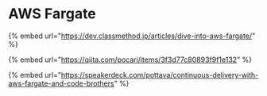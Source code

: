 # AWS Fargate

{% embed url="https://dev.classmethod.jp/articles/dive-into-aws-fargate/" %}

{% embed url="https://qiita.com/pocari/items/3f3d77c80893f9f1e132" %}

{% embed url="https://speakerdeck.com/pottava/continuous-delivery-with-aws-fargate-and-code-brothers" %}





